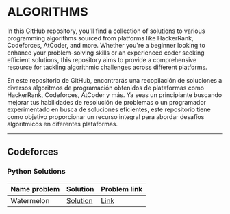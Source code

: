 # ALGORITHMS
In this GitHub repository, you'll find a collection of solutions to various programming algorithms sourced from platforms like HackerRank, Codeforces, AtCoder, and more. Whether you're a beginner looking to enhance your problem-solving skills or an experienced coder seeking efficient solutions, this repository aims to provide a comprehensive resource for tackling algorithmic challenges across different platforms.

En este repositorio de GitHub, encontrarás una recopilación de soluciones a diversos algoritmos de programación obtenidos de plataformas como HackerRank, Codeforces, AtCoder y más. Ya seas un principiante buscando mejorar tus habilidades de resolución de problemas o un programador experimentado en busca de soluciones eficientes, este repositorio tiene como objetivo proporcionar un recurso integral para abordar desafíos algorítmicos en diferentes plataformas.

---
## Codeforces
### Python Solutions
| Name problem | Solution | Problem link |
|---------------------|----------|---------------------|
| Watermelon           | [Solution](solucion1.py) | [Link](https://codeforces.com/problemset/problem/4/A) |


